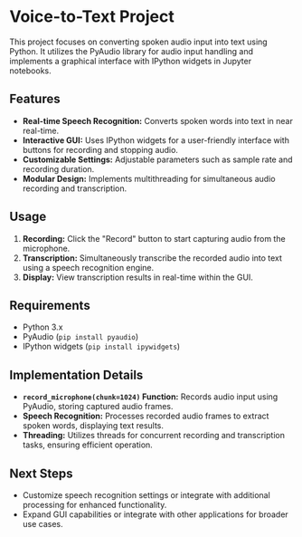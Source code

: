 # Voice-to-Text Project

This project focuses on converting spoken audio input into text using Python. It utilizes the PyAudio library for audio input handling and implements a graphical interface with IPython widgets in Jupyter notebooks.

## Features

- **Real-time Speech Recognition:** Converts spoken words into text in near real-time.
- **Interactive GUI:** Uses IPython widgets for a user-friendly interface with buttons for recording and stopping audio.
- **Customizable Settings:** Adjustable parameters such as sample rate and recording duration.
- **Modular Design:** Implements multithreading for simultaneous audio recording and transcription.

## Usage

1. **Recording:** Click the "Record" button to start capturing audio from the microphone.
2. **Transcription:** Simultaneously transcribe the recorded audio into text using a speech recognition engine.
3. **Display:** View transcription results in real-time within the GUI.

## Requirements

- Python 3.x
- PyAudio (`pip install pyaudio`)
- IPython widgets (`pip install ipywidgets`)

## Implementation Details

- **`record_microphone(chunk=1024)` Function:** Records audio input using PyAudio, storing captured audio frames.
- **Speech Recognition:** Processes recorded audio frames to extract spoken words, displaying text results.
- **Threading:** Utilizes threads for concurrent recording and transcription tasks, ensuring efficient operation.

## Next Steps

- Customize speech recognition settings or integrate with additional processing for enhanced functionality.
- Expand GUI capabilities or integrate with other applications for broader use cases.

